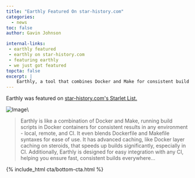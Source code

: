 ```yaml
---
title: "Earthly Featured On star-history.com"
categories:
  - news
toc: false
author: Gavin Johnson

internal-links:
 - earthly featured
 - earthly on star-history.com
 - featuring earthly
 - we just got featured
topcta: false
excerpt: |
    Earthly, a tool that combines Docker and Make for consistent build results, was recently featured on star-history.com's Starlet List. Earthly offers advanced caching and easy integration with any CI system, making it a valuable tool for fast and reliable builds.
---
```

Earthly was featured on [star-history.com's Starlet List.](https://star-history.com/blog/earthly)

![Image]({{site.images}}{{page.slug}}/img.png)\

<blockquote>
Earthly is like a combination of Docker and Make, running build scripts in Docker containers for consistent results in any environment - local, remote, and CI. It even blends Dockerfile and Makefile syntaxes for ease of use. It has advanced caching, like Docker layer caching on steroids, that speeds up builds significantly, especially in CI. Additionally, Earthly is designed for easy integration with any CI, helping you ensure fast, consistent builds everywhere…
</blockquote>

{% include_html cta/bottom-cta.html %}
